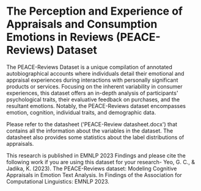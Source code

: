 # The Perception and Experience of Appraisals and Consumption Emotions in Reviews (PEACE-Reviews) Dataset

The PEACE-Reviews Dataset is a unique compilation of annotated autobiographical accounts where individuals detail their emotional and appraisal experiences during interactions with personally significant products or services. Focusing on the inherent variability in consumer experiences, this dataset offers an in-depth analysis of participants' psychological traits, their evaluative feedback on purchases, and the resultant emotions. Notably, the PEACE-Reviews dataset encompasses emotion, cognition, individual traits, and demographic data.

Please refer to the datasheet ('PEACE-Review datasheet.docx') that contains all the information about the variables in the dataset. The datasheet also provides some statistics about the label distributions of appraisals. 

This research is published in EMNLP 2023 Findings and please cite the following work if you are using this dataset for your research-
Yeo, G. C., & Jadika, K. (2023). The PEACE-Reviews dataset: Modeling Cognitive Appraisals in Emotion Text Analysis. In Findings of the Association for Computational Linguistics: EMNLP 2023.
